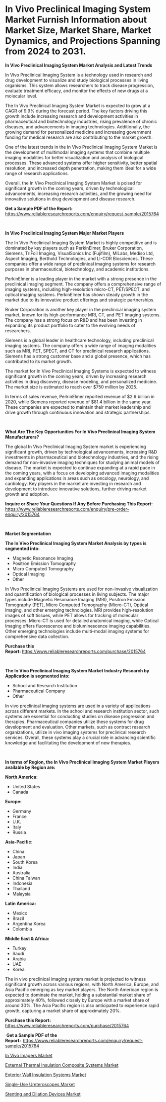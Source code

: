 <p><h1>In Vivo Preclinical Imaging System Market Furnish Information about Market Size, Market Share, Market Dynamics, and Projections Spanning from 2024 to 2031.</h1></p><p><strong>In Vivo Preclinical Imaging System Market Analysis and Latest Trends</strong></p>
<p><p>In Vivo Preclinical Imaging System is a technology used in research and drug development to visualize and study biological processes in living organisms. This system allows researchers to track disease progression, evaluate treatment efficacy, and monitor the effects of new drugs at a molecular level.</p><p>The In Vivo Preclinical Imaging System Market is expected to grow at a CAGR of 9.9% during the forecast period. The key factors driving this growth include increasing research and development activities in pharmaceutical and biotechnology industries, rising prevalence of chronic diseases, and advancements in imaging technologies. Additionally, the growing demand for personalized medicine and increasing government funding for medical research are also contributing to the market growth.</p><p>One of the latest trends in the In Vivo Preclinical Imaging System Market is the development of multimodal imaging systems that combine multiple imaging modalities for better visualization and analysis of biological processes. These advanced systems offer higher sensitivity, better spatial resolution, and increased depth penetration, making them ideal for a wide range of research applications.</p><p>Overall, the In Vivo Preclinical Imaging System Market is poised for significant growth in the coming years, driven by technological advancements, increasing research activities, and the growing need for innovative solutions in drug development and disease research.</p></p>
<p><strong>Get a Sample PDF of the Report:&nbsp;</strong> <a href="https://www.reliableresearchreports.com/enquiry/request-sample/2015764">https://www.reliableresearchreports.com/enquiry/request-sample/2015764</a></p>
<p>&nbsp;</p>
<p><strong>In Vivo Preclinical Imaging System Major Market Players</strong></p>
<p><p>The In Vivo Preclinical Imaging System Market is highly competitive and is dominated by key players such as PerkinElmer, Bruker Corporation, Siemens, TriFoil Imaging, VisualSonics Inc (Fujifilm), MILabs, Mediso Ltd, Aspect Imaging, Berthold Technologies, and LI-COR Biosciences. These companies offer a wide range of preclinical imaging systems for research purposes in pharmaceutical, biotechnology, and academic institutions.</p><p>PerkinElmer is a leading player in the market with a strong presence in the preclinical imaging segment. The company offers a comprehensive range of imaging systems, including high-resolution micro-CT, PET/SPECT, and optical imaging systems. PerkinElmer has shown steady growth in the market due to its innovative product offerings and strategic partnerships.</p><p>Bruker Corporation is another key player in the preclinical imaging system market, known for its high-performance MRI, CT, and PET imaging systems. The company has a strong focus on R&D and has been investing in expanding its product portfolio to cater to the evolving needs of researchers.</p><p>Siemens is a global leader in healthcare technology, including preclinical imaging systems. The company offers a wide range of imaging modalities such as MRI, PET, SPECT, and CT for preclinical research applications. Siemens has a strong customer base and a global presence, which has contributed to its market growth.</p><p>The market for In Vivo Preclinical Imaging Systems is expected to witness significant growth in the coming years, driven by increasing research activities in drug discovery, disease modeling, and personalized medicine. The market size is estimated to reach over $750 million by 2025.</p><p>In terms of sales revenue, PerkinElmer reported revenue of $2.9 billion in 2020, while Siemens reported revenue of $81.4 billion in the same year. These companies are expected to maintain their market leadership and drive growth through continuous innovation and strategic partnerships.</p></p>
<p>&nbsp;</p>
<p><strong>What Are The Key Opportunities For In Vivo Preclinical Imaging System Manufacturers?</strong></p>
<p><p>The global In Vivo Preclinical Imaging System market is experiencing significant growth, driven by technological advancements, increasing R&D investments in pharmaceutical and biotechnology industries, and the rising demand for non-invasive imaging techniques for studying animal models of disease. The market is expected to continue expanding at a rapid pace in the coming years, with a focus on developing advanced imaging modalities and expanding applications in areas such as oncology, neurology, and cardiology. Key players in the market are investing in research and development to introduce innovative solutions, further driving market growth and adoption.</p></p>
<p><strong>Inquire or Share Your Questions If Any Before Purchasing This Report:</strong> <a href="https://www.reliableresearchreports.com/enquiry/pre-order-enquiry/2015764">https://www.reliableresearchreports.com/enquiry/pre-order-enquiry/2015764</a></p>
<p>&nbsp;</p>
<p><strong>Market Segmentation</strong></p>
<p><strong>The In Vivo Preclinical Imaging System Market Analysis by types is segmented into:</strong></p>
<p><ul><li>Magnetic Resonance Imaging</li><li>Positron Emission Tomography</li><li>Micro Computed Tomography</li><li>Optical Imaging</li><li>Other</li></ul></p>
<p><p>In Vivo Preclinical Imaging Systems are used for non-invasive visualization and quantification of biological processes in living subjects. The major types include Magnetic Resonance Imaging (MRI), Positron Emission Tomography (PET), Micro Computed Tomography (Micro-CT), Optical Imaging, and other emerging technologies. MRI provides high-resolution images of soft tissues, while PET allows for tracking of molecular processes. Micro-CT is used for detailed anatomical imaging, while Optical Imaging offers fluorescence and bioluminescence imaging capabilities. Other emerging technologies include multi-modal imaging systems for comprehensive data collection.</p></p>
<p><strong>Purchase this Report:&nbsp;</strong><a href="https://www.reliableresearchreports.com/purchase/2015764">https://www.reliableresearchreports.com/purchase/2015764</a></p>
<p>&nbsp;</p>
<p><strong>The In Vivo Preclinical Imaging System Market Industry Research by Application is segmented into:</strong></p>
<p><ul><li>School and Research Institution</li><li>Pharmaceutical Company</li><li>Other</li></ul></p>
<p><p>In vivo preclinical imaging systems are used in a variety of applications across different markets. In the school and research institution sector, such systems are essential for conducting studies on disease progression and therapies. Pharmaceutical companies utilize these systems for drug development and evaluation. Other markets, such as contract research organizations, utilize in vivo imaging systems for preclinical research services. Overall, these systems play a crucial role in advancing scientific knowledge and facilitating the development of new therapies.</p></p>
<p>&nbsp;</p>
<p><strong>In terms of Region, the In Vivo Preclinical Imaging System Market Players available by Region are:</strong></p>
<p>
    <p> <strong> North America: </strong>
        <ul>
            <li>United States</li>
            <li>Canada</li>
        </ul>
        </p> 
    <p> <strong> Europe: </strong>
        <ul>
            <li>Germany</li>
            <li>France</li>
            <li>U.K.</li>
            <li>Italy</li>
            <li>Russia</li>
        </ul>
        </p> 
    <p> <strong> Asia-Pacific: </strong>
        <ul>
            <li>China</li>
            <li>Japan</li>
            <li>South Korea</li>
            <li>India</li>
            <li>Australia</li>
            <li>China Taiwan</li>
            <li>Indonesia</li>
            <li>Thailand</li>
            <li>Malaysia</li>
        </ul>
        </p> 
    <p> <strong> Latin America: </strong>
        <ul>
            <li>Mexico</li>
            <li>Brazil</li>
            <li>Argentina Korea</li>
            <li>Colombia</li>
        </ul>
        </p> 
    <p> <strong> Middle East & Africa: </strong>
        <ul>
            <li>Turkey</li>
            <li>Saudi</li>
            <li>Arabia</li>
            <li>UAE</li>
            <li>Korea</li>
        </ul>
    </p>
    </p>
<p><p>The in vivo preclinical imaging system market is projected to witness significant growth across various regions, with North America, Europe, and Asia Pacific emerging as key market players. The North American region is expected to dominate the market, holding a substantial market share of approximately 40%, followed closely by Europe with a market share of around 30%. The Asia Pacific region is also anticipated to experience rapid growth, capturing a market share of approximately 20%.</p></p>
<p><strong>Purchase this Report: </strong><a href="https://www.reliableresearchreports.com/purchase/2015764">https://www.reliableresearchreports.com/purchase/2015764</a></p>
<p>&nbsp;<strong>Get a Sample PDF of the Report:&nbsp;&nbsp;</strong><a href="https://www.reliableresearchreports.com/enquiry/request-sample/2015764">https://www.reliableresearchreports.com/enquiry/request-sample/2015764</a></p>
<p><strong></strong></p>
<p><p><a href="https://github.com/Sherrillcrooksxa8i18ucf2m/Market-Research-Report-List-1/blob/main/in-vivo-imagers-market.md">In Vivo Imagers Market</a></p><p><a href="https://view.publitas.com/reportprime-1/external-thermal-insulation-composite-systems-market-size-reflecting-a-forecast-till-2031-market-by-type-by-application-and-by-geography/">External Thermal Insulation Composite Systems Market</a></p><p><a href="https://view.publitas.com/reportprime-1/exterior-wall-insulation-systems-market-size-growth-and-forecast-from-2024-2031/">Exterior Wall Insulation Systems Market</a></p><p><a href="https://summer-dogwood-3e9.notion.site/Single-Use-Ureteroscopes-Market-Size-and-Examines-its-Market-Scope-with-a-Primary-Focus-on-Growth--cc24c24e28d547c2bb50b9e1017c899c">Single-Use Ureteroscopes Market</a></p><p><a href="https://forested-sushi-9b0.notion.site/Global-Stenting-and-Dilation-Devices-Market-by-Types-Applications-and-Major-Players-with-Regional-c685522b8d7449a49bca987886646628">Stenting and Dilation Devices Market</a></p></p>
